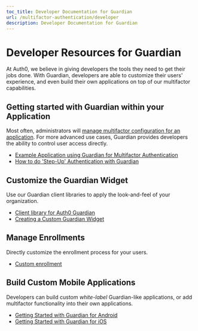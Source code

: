 ```yaml
---
toc_title: Developer Documentation for Guardian
url: /multifactor-authentication/developer
description: Developer Documentation for Guardian
---
```


# Developer Resources for Guardian

At Auth0, we believe in giving developers the tools they need to get their jobs done. With Guardian, developers are able to customize their users' experience, and even build their own applications on top of our multifactor capabilities.

## Getting started with Guardian within your Application
Most often, administrators will [manage multifactor configuration for an application](multifactor-authentication/guardian/admin-guide). For more advanced use cases, Guardian provides developers the ability to control user access directly.
* [Example Application using Guardian for Multifactor Authentication](https://github.com/auth0/guardian-example)
* [How to do 'Step-Up' Authentication with Guardian](/multifactor-authentication/developer/step-up-with-acr)

## Customize the Guardian Widget
Use our Guardian client libraries to apply the look-and-feel of your organization.
* [Client library for Auth0 Guardian](https://github.com/auth0/auth0-guardian.js)
* [Creating a Custom Guardian Widget](https://github.com/auth0/auth0-guardian.js/tree/master/example)

## Manage Enrollments
Directly customize the enrollment process for your users.
* [Custom enrollment](/multifactor-authentication/developer/custom-enrollment-ticket)

## Build Custom Mobile Applications
Developers can build custom _white-label_ Guardian-like applications, or add multifactor functionality into their own applications.
* [Getting Started with Guardian for Android](/multifactor-authentication/developer/libraries/android)
* [Getting Started with Guardian for iOS](/multifactor-authentication/developer/libraries/ios)
